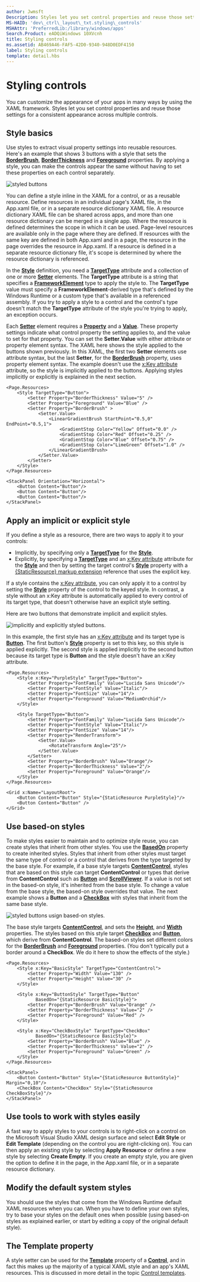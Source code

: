 ```yaml
---
author: Jwmsft
Description: Styles let you set control properties and reuse those settings for a consistent appearance across multiple controls.
MS-HAID: 'dev\_ctrl\_layout\_txt.styling\_controls'
MSHAttr: 'PreferredLib:/library/windows/apps'
Search.Product: eADQiWindows 10XVcnh
title: Styling controls
ms.assetid: AB469A46-FAF5-42D0-9340-948D0EDF4150
label: Styling controls
template: detail.hbs
---
```


# Styling controls



You can customize the appearance of your apps in many ways by using the XAML framework. Styles let you set control properties and reuse those settings for a consistent appearance across multiple controls.

## Style basics


Use styles to extract visual property settings into reusable resources. Here's an example that shows 3 buttons with a style that sets the [**BorderBrush**](https://msdn.microsoft.com/library/windows/apps/br209397), [**BorderThickness**](https://msdn.microsoft.com/library/windows/apps/br209399) and [**Foreground**](https://msdn.microsoft.com/library/windows/apps/br209414) properties. By applying a style, you can make the controls appear the same without having to set these properties on each control separately.

![styled buttons](images/styles-rainbow-buttons.png)

You can define a style inline in the XAML for a control, or as a reusable resource. Define resources in an individual page's XAML file, in the App.xaml file, or in a separate resource dictionary XAML file. A resource dictionary XAML file can be shared across apps, and more than one resource dictionary can be merged in a single app. Where the resource is defined determines the scope in which it can be used. Page-level resources are available only in the page where they are defined. If resources with the same key are defined in both App.xaml and in a page, the resource in the page overrides the resource in App.xaml. If a resource is defined in a separate resource dictionary file, it's scope is determined by where the resource dictionary is referenced.

In the [**Style**](https://msdn.microsoft.com/library/windows/apps/br208849) definition, you need a [**TargetType**](https://msdn.microsoft.com/library/windows/apps/br208857) attribute and a collection of one or more [**Setter**](https://msdn.microsoft.com/library/windows/apps/br208817) elements. The **TargetType** attribute is a string that specifies a [**FrameworkElement**](https://msdn.microsoft.com/library/windows/apps/br208706) type to apply the style to. The **TargetType** value must specify a **FrameworkElement**-derived type that's defined by the Windows Runtime or a custom type that's available in a referenced assembly. If you try to apply a style to a control and the control's type doesn't match the **TargetType** attribute of the style you're trying to apply, an exception occurs.

Each [**Setter**](https://msdn.microsoft.com/library/windows/apps/br208817) element requires a [**Property**](https://msdn.microsoft.com/library/windows/apps/br208836) and a [**Value**](https://msdn.microsoft.com/library/windows/apps/br208838). These property settings indicate what control property the setting applies to, and the value to set for that property. You can set the **Setter.Value** with either attribute or property element syntax. The XAML here shows the style applied to the buttons shown previously. In this XAML, the first two **Setter** elements use attribute syntax, but the last **Setter**, for the [**BorderBrush**](https://msdn.microsoft.com/library/windows/apps/br209397) property, uses property element syntax. The example doesn't use the [x:Key attribute](../xaml-platform/x-key-attribute.md) attribute, so the style is implicitly applied to the buttons. Applying styles implicitly or explicitly is explained in the next section.

```XAML
<Page.Resources>
    <Style TargetType="Button">
        <Setter Property="BorderThickness" Value="5" />
        <Setter Property="Foreground" Value="Blue" />
        <Setter Property="BorderBrush" >
            <Setter.Value>
                <LinearGradientBrush StartPoint="0.5,0" EndPoint="0.5,1">
                    <GradientStop Color="Yellow" Offset="0.0" />
                    <GradientStop Color="Red" Offset="0.25" />
                    <GradientStop Color="Blue" Offset="0.75" />
                    <GradientStop Color="LimeGreen" Offset="1.0" />
                </LinearGradientBrush>
            </Setter.Value>
        </Setter>
    </Style>
</Page.Resources>

<StackPanel Orientation="Horizontal">
    <Button Content="Button"/>
    <Button Content="Button"/>
    <Button Content="Button"/>
</StackPanel>
```

## Apply an implicit or explicit style

If you define a style as a resource, there are two ways to apply it to your controls:

-   Implicitly, by specifying only a [**TargetType**](https://msdn.microsoft.com/library/windows/apps/br208857) for the [**Style**](https://msdn.microsoft.com/library/windows/apps/br208849).
-   Explicitly, by specifying a [**TargetType**](https://msdn.microsoft.com/library/windows/apps/br208857) and an [x:Key attribute](../xaml-platform/x-key-attribute.md) attribute for the [**Style**](https://msdn.microsoft.com/library/windows/apps/br208849) and then by setting the target control's [**Style**](https://msdn.microsoft.com/library/windows/apps/br208743) property with a [{StaticResource} markup extension](https://msdn.microsoft.com/library/windows/apps/mt185588) reference that uses the explicit key.

If a style contains the [x:Key attribute](../xaml-platform/x-key-attribute.md), you can only apply it to a control by setting the [**Style**](https://msdn.microsoft.com/library/windows/apps/br208743) property of the control to the keyed style. In contrast, a style without an x:Key attribute is automatically applied to every control of its target type, that doesn't otherwise have an explicit style setting.

Here are two buttons that demonstrate implicit and explicit styles.

![implicitly and explicitly styled buttons.](images/styles-buttons-implicit-explicit.png)

In this example, the first style has an [x:Key attribute](../xaml-platform/x-key-attribute.md) and its target type is [**Button**](https://msdn.microsoft.com/library/windows/apps/br209265). The first button's [**Style**](https://msdn.microsoft.com/library/windows/apps/br208743) property is set to this key, so this style is applied explicitly. The second style is applied implicitly to the second button because its target type is **Button** and the style doesn't have an x:Key attribute.

```XAML
<Page.Resources>
    <Style x:Key="PurpleStyle" TargetType="Button">
        <Setter Property="FontFamily" Value="Lucida Sans Unicode"/>
        <Setter Property="FontStyle" Value="Italic"/>
        <Setter Property="FontSize" Value="14"/>
        <Setter Property="Foreground" Value="MediumOrchid"/>
    </Style>

    <Style TargetType="Button">
        <Setter Property="FontFamily" Value="Lucida Sans Unicode"/>
        <Setter Property="FontStyle" Value="Italic"/>
        <Setter Property="FontSize" Value="14"/>
        <Setter Property="RenderTransform">
            <Setter.Value>
                <RotateTransform Angle="25"/>
            </Setter.Value>
        </Setter>
        <Setter Property="BorderBrush" Value="Orange"/>
        <Setter Property="BorderThickness" Value="2"/>
        <Setter Property="Foreground" Value="Orange"/>
    </Style>
</Page.Resources>

<Grid x:Name="LayoutRoot">
    <Button Content="Button" Style="{StaticResource PurpleStyle}"/>
    <Button Content="Button" />
</Grid>
```

## Use based-on styles

To make styles easier to maintain and to optimize style reuse, you can create styles that inherit from other styles. You use the [**BasedOn**](https://msdn.microsoft.com/library/windows/apps/br208852) property to create inherited styles. Styles that inherit from other styles must target the same type of control or a control that derives from the type targeted by the base style. For example, if a base style targets [**ContentControl**](https://msdn.microsoft.com/library/windows/apps/br209365), styles that are based on this style can target **ContentControl** or types that derive from **ContentControl** such as [**Button**](https://msdn.microsoft.com/library/windows/apps/br209265) and [**ScrollViewer**](https://msdn.microsoft.com/library/windows/apps/br209527). If a value is not set in the based-on style, it's inherited from the base style. To change a value from the base style, the based-on style overrides that value. The next example shows a **Button** and a [**CheckBox**](https://msdn.microsoft.com/library/windows/apps/br209316) with styles that inherit from the same base style.

![styled buttons usign based-on styles.](images/styles-buttons-based-on.png)

The base style targets [**ContentControl**](https://msdn.microsoft.com/library/windows/apps/br209365), and sets the [**Height**](https://msdn.microsoft.com/library/windows/apps/br208718), and [**Width**](https://msdn.microsoft.com/library/windows/apps/br208751) properties. The styles based on this style target [**CheckBox**](https://msdn.microsoft.com/library/windows/apps/br209316) and [**Button**](https://msdn.microsoft.com/library/windows/apps/br209265), which derive from **ContentControl**. The based-on styles set different colors for the [**BorderBrush**](https://msdn.microsoft.com/library/windows/apps/br209397) and [**Foreground**](https://msdn.microsoft.com/library/windows/apps/br209414) properties. (You don't typically put a border around a **CheckBox**. We do it here to show the effects of the style.)

```XAML
<Page.Resources>
    <Style x:Key="BasicStyle" TargetType="ContentControl">
        <Setter Property="Width" Value="130" />
        <Setter Property="Height" Value="30" />
    </Style>

    <Style x:Key="ButtonStyle" TargetType="Button" 
           BasedOn="{StaticResource BasicStyle}">
        <Setter Property="BorderBrush" Value="Orange" />
        <Setter Property="BorderThickness" Value="2" />
        <Setter Property="Foreground" Value="Red" />
    </Style>

    <Style x:Key="CheckBoxStyle" TargetType="CheckBox" 
           BasedOn="{StaticResource BasicStyle}">
        <Setter Property="BorderBrush" Value="Blue" />
        <Setter Property="BorderThickness" Value="2" />
        <Setter Property="Foreground" Value="Green" />
    </Style>
</Page.Resources>

<StackPanel>
    <Button Content="Button" Style="{StaticResource ButtonStyle}" Margin="0,10"/>
    <CheckBox Content="CheckBox" Style="{StaticResource CheckBoxStyle}"/>
</StackPanel>
```

## Use tools to work with styles easily

A fast way to apply styles to your controls is to right-click on a control on the Microsoft Visual Studio XAML design surface and select **Edit Style** or **Edit Template** (depending on the control you are right-clicking on). You can then apply an existing style by selecting **Apply Resource** or define a new style by selecting **Create Empty**. If you create an empty style, you are given the option to define it in the page, in the App.xaml file, or in a separate resource dictionary.

## Modify the default system styles

You should use the styles that come from the Windows Runtime default XAML resources when you can. When you have to define your own styles, try to base your styles on the default ones when possible (using based-on styles as explained earlier, or start by editing a copy of the original default style).

## The Template property

A style setter can be used for the [**Template**](https://msdn.microsoft.com/library/windows/apps/br209465) property of a [**Control**](https://msdn.microsoft.com/library/windows/apps/br209390), and in fact this makes up the majority of a typical XAML style and an app's XAML resources. This is discussed in more detail in the topic [Control templates](control-templates.md).



<!--HONumber=Jun16_HO2-->


